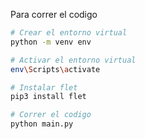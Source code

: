 Para correr el codigo

```bash
# Crear el entorno virtual
python -m venv env

# Activar el entorno virtual
env\Scripts\activate

# Instalar flet
pip3 install flet

# Correr el codigo
python main.py
```